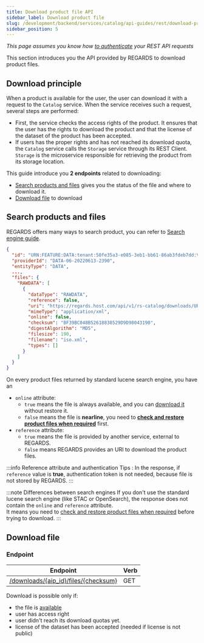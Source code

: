 ```yaml
---
title: Download product file API
sidebar_label: Download product file
slug: /development/backend/services/catalog/api-guides/rest/download-product-file-api/
sidebar_position: 5
---
```


_This page assumes you know how [to authenticate](../../../../services/authentication/api-guides/rest/authent-oauth2.mdx) your REST API
requests_

This section introduces you the API provided by REGARDS to download product files.

## Download principle

When a product is available for the user, the user can download it with a request to the `Catalog` service.
When the service receives such a request, several steps are performed:
* First, the service checks the access rights of the product. It ensures that the user has the rights to download the 
  product and that the license of the dataset of the product has been accepted.
* If users has the proper rights and has not reached its download quota, the `Catalog` service calls the `Storage` 
  service through its REST Client. `Storage` is the microservice responsible for retrieving the product from its 
  storage location.

This guide introduce you **2 endpoints** related to downloading:

- [Search products and files](#search-products-and-files) gives you the status of the file and where to download it.
- [Download file](#download-file) to download

## Search products and files

REGARDS offers many ways to search product, you can refer to [Search engine guide](legacy-search-api.mdx).

```json title="A nearline product file - standard lucene search engine"
{
  "id": "URN:FEATURE:DATA:tenant:50fe35a3-e085-3eb1-bb61-86ab3fdeb7dd:V3",
  "providerId": "DATA-06-20220613-2390",
  "entityType": "DATA",
  ...,
  "files": {
    "RAWDATA": [
      {
        "dataType": "RAWDATA",
        "reference": false,
        "uri": "https://regards.host.com/api/v1/rs-catalog/downloads/URN:FEATURE:DATA:tenant:50fe35a3-e085-3eb1-bb61-86ab3fdeb7dd:V3/files/BF39BC048B52618838529D9D98043190",
        "mimeType": "application/xml",
        "online": false,
        "checksum": "BF39BC048B52618838529D9D98043190",
        "digestAlgorithm": "MD5",
        "filesize": 190,
        "filename": "iso.xml",
        "types": []
      }
    ]
  }
}
```

On every product files returned by standard lucene search engine, you have an

* `online` attribute:
    * `true` means the file is always available, and you can [download it](#download-file) without restore it.
    * `false` means the file is **nearline**, you need
      to **[check and restore product files when required](product-file-restoration-api.mdx)** first.
* `reference` attribute:
    * `true` means the file is provided by another service, external to REGARDS.
    * `false` means REGARDS provides an URI to download the product files.

:::info Reference attribute and authentication
Tips : In the response, if `reference` value is **true**, authentication token is not needed, because file is not
stored by REGARDS.
:::

:::note Differences between search engines
If you don't use the standard lucene search engine (like STAC or OpenSearch), the response does not contain the `online`
and `reference` attribute.  
It means you need to [check and restore product files when required](product-file-restoration-api.mdx) before trying
to download.
:::

## Download file

### Endpoint

| Endpoint                                                                                                     | Verb |
|--------------------------------------------------------------------------------------------------------------|------|
| [/downloads/{aip_id}/files/{checksum}](./api-swagger#tag/catalog-download-controller/operation/downloadFile) | GET  |

Download is possible only if:

* the file is [available](file-restoration-api#check-product-availability-endpoint)
* user has access right 
* user didn't reach its download quotas yet.
* license of the dataset has been accepted (needed if license is not public)


